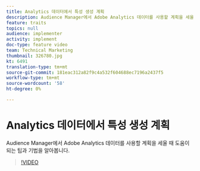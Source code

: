 ```yaml
---
title: Analytics 데이터에서 특성 생성 계획
description: Audience Manager에서 Adobe Analytics 데이터를 사용할 계획을 세울 때 도움이 되는 팁과 기법을 알아봅니다.
feature: traits
topics: null
audience: implementer
activity: implement
doc-type: feature video
team: Technical Marketing
thumbnail: 326780.jpg
kt: 6491
translation-type: tm+mt
source-git-commit: 181eac312a82f9c4a532f604688ec7196a2437f5
workflow-type: tm+mt
source-wordcount: '58'
ht-degree: 0%

---
```



# Analytics 데이터에서 특성 생성 계획

Audience Manager에서 Adobe Analytics 데이터를 사용할 계획을 세울 때 도움이 되는 팁과 기법을 알아봅니다.

>[!VIDEO](https://video.tv.adobe.com/v/326780/?quality=12&learn=on)
